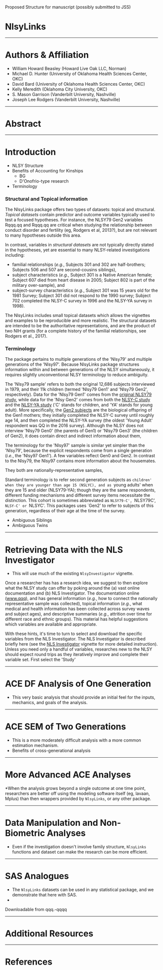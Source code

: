 Proposed Structure for manuscript (possibly submitted to JSS)

# NlsyLinks

----------------------------------------------------

# Authors & Affiliation
* William Howard Beasley (Howard Live Oak LLC, Norman)
* Michael D. Hunter (University of Oklahoma Health Sciences Center, OKC)
* David Bard (University of Oklahoma Health Sciences Center, OKC)
* Kelly Meredith (Oklahoma City University, OKC)
* S. Mason Garrison (Vanderbilt University, Nashville)
* Joseph Lee Rodgers (Vanderbilt University, Nashville)

----------------------------------------------------

# Abstract

----------------------------------------------------

# Introduction

* NLSY Structure
* Benefits of Accounting for Kinships  
    * BG
    * D'Onofrio-type research
* Terminology


### Structural and Topical information

The NlsyLinks package offers two types of datasets: topical and structural.  *Topical datasets* contain  predictor and outcome variables typically used to test a focused hypotheses.  For instance, the NLSY79 Gen2 variables Rqqq.qq and Rqqq.qq are critical when studying the relationship between conduct disorder and fertility (eg, Rodgers et al, 2013?), but are not relevant to many hypotheses outside this area.

In contrast, variables in *structural datasets* are not typically directly stated in the hypotheses, yet are essential to many NLSY-related investigations including:
* familial relationships (*e.g.*, Subjects 301 and 302 are half-brothers; Subjects 506 and 507 are second-cousins siblings),
* subject characteristics (*e.g.*, Subject 301 is a Native American female; Subject 607 died from heart disease in 2005; Subject 802 is part of the military over-sample), and
* subject-survey characteristics (*e.g.*, Subject 301 was 15 years old for the 1981 Survey; Subject 301 did not respond to the 1990 survey; Subject 702 completed the NLSY-C survey in 1996 and the NLSY-YA survey in 1998).

The NlsyLinks includes small topical datasets which allows the vignettes and examples to be reproducible and more realistic.  The structural datasets are intended to be the authoritative representations, and are the product of two NIH grants (for a complete history of the familial relationships, see Rodgers et al., 2017).

### Terminology

The package pertains to multiple generations of the 'Nlsy79' and multiple generations of the 'Nlsy97'.  Because NlsyLinks package structures information within and between generations of the NLSY simultaneously, it requires slightly unconventional NLSY terminology to reduce ambiguity.  

The 'Nlsy79 sample' refers to both the original 12,686 subjects interviewed in 1979, and their 11k children (termed 'Nlsy79 Gen1' and 'Nlsy79 Gen2', respectively).  Data for the 'Nlsy79 Gen1' comes from the [original NLSY79 stydy](http://www.bls.gov/nls/nlsy79.htm), while data for the 'Nlsy Gen2' comes from both the [NLSY-C study]() and the [NLSY-YA study]() ('C' stands for children, and 'YA' stands for young adult).  More specifically, the [Gen2 subjects](http://www.bls.gov/nls/nlsy79ch.htm) are the biological offspring of the Gen1 mothers; they initially completed the NLSY-C survey until roughly age 14, and then completed the NLSY-YA survey (the oldest 'Young Adult' respondent was QQ in the 2016 survey).  Although the NLSY does not interview 'Nlsy79 Gen0' (the parents of Gen1) or 'Nlsy79 Gen3' (the children of Gen2), it does contain direct and indirect information about them,

The terminology for the 'Nlsy97' sample is similar yet simpler than the 'Nlsy79',  because the explicit respondents come from a single generation (*i.e.*, the 'Nlsy97 Gen1').  A few variables reflect Gen0 and Gen2.  In contrast to the Nlsy79, the Nlsy97 contains more information about the housemates.

They both are nationally-representative samples, 

Standard terminology is to refer second generation subjects as `children' when they are younger than age 15 (NSLYC), and as `young adults' when they are 15 and older (NLSY79-YA); though they are the same respondents, different funding mechanisms and different survey items necessitate the distinction.  This cohort is sometimes abbreviated as `NLSY79-C', `NLSY79C', `NLSY-C' or `NLSYC'. This packages uses `Gen2' to refer to subjects of this generation, regardless of their age at the time of the survey.

* Ambiguous Siblings
* Ambiguous Twins
----------------------------------------------------

# Retrieving Data with the NLS Investigator
* This will use much of the existing `NlsyInvestigator` vignette.

Once a researcher has has a research idea, we suggest to then explore what the NLSY study can offer by poking around the (a) vast online documentation and (b) NLS Investigator.  The documentation online (www.qqq), and has general information (*e.g.*, how to connect the nationally representative sample was collected), topical information (*e.g.*, what medical and health information has been collected across survey waves and subject ages), and descriptive summaries (*e.g.*, attrition over time for different race and ethnic groups).  This material has helpful suggestions which variables are available and appropriate.

With these hints, it's time to turn to select and download the specific variables from the NLS Investigator.  The NLS Investigator is described briefly here (see the [NLS Investigator](https://github.com/LiveOak/NlsyLinks/blob/master/inst/doc/NlsInvestigator.pdf) vignette for more detailed instruction).  Unless you need only a handful of variables, researches new to the NLSY should expect round trips as they iteratively improve and complete their variable set.  First select the 'Study'


----------------------------------------------------

# ACE DF Analysis of One Generation
* This very basic analysis that should provide an initial feel for the inputs, mechanics, and goals of the analysis.

----------------------------------------------------

# ACE SEM of Two Generations
* This is a more moderately difficult analysis with a more common estimation mechanism.
* Benefits of cross-generational analysis

----------------------------------------------------

# More Advanced ACE Analyses
*When the analysis grows beyond a single outcome at one time point, researchers are better off using the modeling software itself (eg, lavaan, Mplus) than then wrappers provided by `NlsyLinks`, or any other package.

----------------------------------------------------

# Data Manipulation and Non-Biometric Analyses
* Even if the investigation doesn't involve family structure, `NlsyLinks` functions and dataset can make the research can be more efficient.

----------------------------------------------------

# SAS Analogues
* The `NlsyLinks` datasets can be used in any statistical package, and we demonstrate that here with SAS.
* 
Downloadable from qqq.-qqqq

----------------------------------------------------

# Additional Resources

----------------------------------------------------

# References
<!--stackedit_data:
eyJoaXN0b3J5IjpbMTE3Njc1Mzg4M119
-->